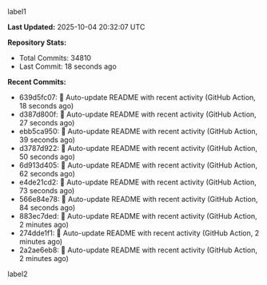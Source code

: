 
label1 
<!-- ACTIVITY_START -->
**Last Updated:** 2025-10-04 20:32:07 UTC

**Repository Stats:**
- Total Commits: 34810
- Last Commit: 18 seconds ago

**Recent Commits:**
- 639d5fc07: 🤖 Auto-update README with recent activity (GitHub Action, 18 seconds ago)
- d387d800f: 🤖 Auto-update README with recent activity (GitHub Action, 27 seconds ago)
- ebb5ca950: 🤖 Auto-update README with recent activity (GitHub Action, 39 seconds ago)
- d3787d922: 🤖 Auto-update README with recent activity (GitHub Action, 50 seconds ago)
- 6d913d405: 🤖 Auto-update README with recent activity (GitHub Action, 62 seconds ago)
- e4de21cd2: 🤖 Auto-update README with recent activity (GitHub Action, 73 seconds ago)
- 566e84e78: 🤖 Auto-update README with recent activity (GitHub Action, 84 seconds ago)
- 883ec7ded: 🤖 Auto-update README with recent activity (GitHub Action, 2 minutes ago)
- 274dde1f1: 🤖 Auto-update README with recent activity (GitHub Action, 2 minutes ago)
- 2a2ae6eb8: 🤖 Auto-update README with recent activity (GitHub Action, 2 minutes ago)
<!-- ACTIVITY_END -->

label2
